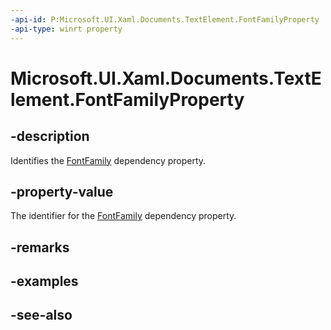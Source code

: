 ```yaml
---
-api-id: P:Microsoft.UI.Xaml.Documents.TextElement.FontFamilyProperty
-api-type: winrt property
---
```


<!-- Property syntax
public Windows.UI.Xaml.DependencyProperty FontFamilyProperty { get; }
-->

# Microsoft.UI.Xaml.Documents.TextElement.FontFamilyProperty

## -description
Identifies the [FontFamily](textelement_fontfamily.md) dependency property.

## -property-value
The identifier for the [FontFamily](textelement_fontfamily.md) dependency property.

## -remarks

## -examples

## -see-also
